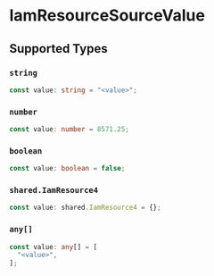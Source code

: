 # IamResourceSourceValue


## Supported Types

### `string`

```typescript
const value: string = "<value>";
```

### `number`

```typescript
const value: number = 8571.25;
```

### `boolean`

```typescript
const value: boolean = false;
```

### `shared.IamResource4`

```typescript
const value: shared.IamResource4 = {};
```

### `any[]`

```typescript
const value: any[] = [
  "<value>",
];
```

